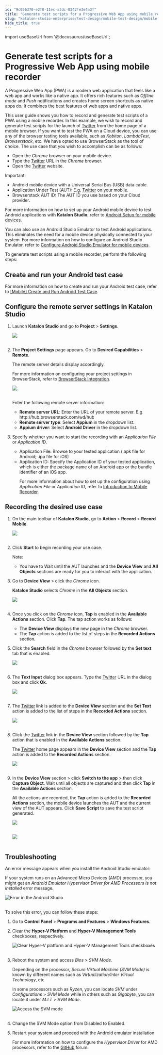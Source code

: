 ```yaml
---
id: "9c056370-e2f0-11ec-a2dc-0242fe3e4a3f"
title: "Generate test scripts for a Progressive Web App using mobile recorder"
slug: "katalon-studio-enterprise/test-design/mobile-test-design/mobile-record-and-spy-utilities/generate-test-scripts-for-a-progressive-web-app-using-mobile-recorder"
hide_title: true
---
```

import useBaseUrl from '@docusaurus/useBaseUrl';


# <a id="id" class="anchor_top_offset"/><a id="ariaid-title1" class="anchor_top_offset"/>Generate test scripts for a Progressive Web App using mobile recorder

<p xmlns="http://www.w3.org/1999/xhtml" className="p">A Progressive Web App (PWA) is a modern web application that   feels like a web app and works like a native app. It offers rich   features such as <em className="ph i">Offline mode</em> and <em className="ph i">Push</em>   notifications and creates home screen shortcuts as native apps do.   It combines the best features of web apps and native apps.</p> 
<p xmlns="http://www.w3.org/1999/xhtml" className="p">This user guide shows you how to record and generate test   scripts of a PWA using a mobile recorder. In this example, we wish   to record and generate test scripts for the launch of <a className="xref j-external-link" href="https://twitter.com/?lang=en" target="_blank">Twitter</a> from the home page   of a mobile browser. If you want to test the PWA on a Cloud device,   you can use any of the browser testing tools available, such as   <em className="ph i">Kobiton</em>, <em className="ph i">LambdaTest</em>, <em className="ph i">Browserstack</em>, etc.   We have opted to use BrowserStack as the tool of choice. The use   case that you wish to accomplish can be as follows:</p> 
<ul xmlns="http://www.w3.org/1999/xhtml" className="ul"><li className="li">Open the <em className="ph i">Chrome</em> browser on your mobile device.</li><li className="li">Type the <a className="xref j-external-link" href="https://twitter.com/?lang=en" target="_blank">Twitter</a> URL     in the <em className="ph i">Chrome</em> browser.</li><li className="li">Open the <a className="xref j-external-link" href="https://twitter.com/?lang=en" target="_blank">Twitter</a>     website.</li></ul> 
<div xmlns="http://www.w3.org/1999/xhtml" className="note important note_important"><span className="note__title">Important:</span> 
  <ul className="ul"><li className="li">Android mobile device with a Universal Serial Bus (USB) data
      cable.</li><li className="li">Application Under Test (AUT): E.g. <a className="xref j-external-link" href="https://twitter.com/?lang=en" target="_blank">Twitter</a> on your
      mobile.</li><li className="li">Browserstack AUT ID: The AUT ID you use based on your Cloud
      provider.</li></ul>
  <p className="p">For more information on how to set up your Android mobile device
    to test Android applications with <strong className="ph b">Katalon Studio</strong>,
    refer to <a className="xref" href="/docs/katalon-studio-enterprise/create-tests-and-projects/configure-test-cases/mobile-testing/android/mobile-android-setup#concept-3960">Android
      Setup for mobile devices</a>.</p>
  <p className="p">You can also use an Android Studio Emulator to test Android
    applications. This eliminates the need for a mobile device
    physically connected to your system. For more information on how to
    configure an Android Studio Emulator, refer to <a className="xref" href="/docs/katalon-studio-enterprise/create-tests-and-projects/configure-test-cases/mobile-testing/android/mobile-configure-android-studio-emulator#id_1">Configure
      Android Studio Emulator for mobile devices</a>.</p>
</div>
<p xmlns="http://www.w3.org/1999/xhtml" className="p">To generate test scripts using a mobile recorder, perform the   following steps:</p> 

## <a id="id_1" class="anchor_top_offset"/>Create and run your Android test case

<p xmlns="http://www.w3.org/1999/xhtml" className="p">For more information on how to create and run your Android test   case, refer to <a className="xref" href="/docs/katalon-studio-enterprise/get-started/mobile-testing/mobile-create-and-run-android-test-case#id_1">[Mobile]     Create and Run Android Test Case</a>.</p> 

## <a id="id_2" class="anchor_top_offset"/>Configure the remote server settings in Katalon Studio

<ol xmlns="http://www.w3.org/1999/xhtml" className="ol"><li className="li">     <p className="p">Launch <strong className="ph b">Katalon Studio</strong> and go to       <strong className="ph b">Project</strong> &gt; <strong className="ph b">Settings</strong>.</p>     <p className="p">       <img className="image" src={useBaseUrl("https://github.com/katalon-studio/docs-images/raw/master/katalon-studio/docs/generate%20test%20scripts%20using%20mobile%20recorder/K.S.E-8.3.0-generate_test_scripts_configuration_project_settings.png")} width={500} /><br /><br />     </p>   </li><li className="li">     <p className="p">The <strong className="ph b">Project Settings</strong> page appears. Go to       <strong className="ph b">Desired Capabilities</strong> &gt;       <strong className="ph b">Remote</strong>.</p>     <p className="p">The remote server details display accordingly. </p><p className="p">For more information on configuring your project settings in       BrowserStack, refer to <a className="xref" href="/docs/katalon-studio-enterprise/integration/browserstack-integration">BrowserStack         Integration</a>.</p>     <p className="p">       <img className="image" src={useBaseUrl("https://github.com/katalon-studio/docs-images/raw/master/katalon-studio/docs/generate%20test%20scripts%20using%20mobile%20recorder/K.S.E-8.3.0-generate_test_scripts_configuration_project_settings_remote.png")} /><br /><br />     </p>     <p className="p">Enter the following remote server information:</p>     <ul className="ul"><li className="li">         <strong className="ph b">Remote server URL</strong>: Enter the URL of your         remote server. E.g. http://hub.browserstack.com/wd/hub</li><li className="li">         <strong className="ph b">Remote server type</strong>: Select         <strong className="ph b">Appium</strong> in the dropdown list.</li><li className="li">         <strong className="ph b">Appium driver</strong>: Select <strong className="ph b">Android           Driver</strong> in the dropdown list.</li></ul>   </li><li className="li">     <p className="p">Specify whether you want to start the recording with an       <em className="ph i">Application File</em> or <em className="ph i">Application ID</em>.</p>     <ul className="ul"><li className="li">Application File: Browse to your tested application (.apk file         for Android; .ipa file for iOS)</li><li className="li">Application ID: Specify the Application ID of your tested         application, which is either the package name of an Android app or         the bundle identifier of an iOS app.<p className="p">For more information about how to set up the configuration using           <em className="ph i">Application File</em> or <em className="ph i">Application ID</em>, refer to <a className="xref" href="/docs/katalon-studio-enterprise/test-design/mobile-test-design/mobile-record-and-spy-utilities/an-introduction-to-katalon-mobile-recorder#id_1">Introduction             to Mobile Recorder</a>.</p></li></ul>   </li></ol> 

## <a id="id_3" class="anchor_top_offset"/>Recording the desired use case

<ol xmlns="http://www.w3.org/1999/xhtml" className="ol"><li className="li">     <p className="p">On the main toolbar of <strong className="ph b">Katalon Studio</strong>, go to       <strong className="ph b">Action</strong> &gt; <strong className="ph b">Record</strong> &gt;       <strong className="ph b">Record Mobile</strong>.</p>     <p className="p">       <img className="image" src={useBaseUrl("https://github.com/katalon-studio/docs-images/raw/master/katalon-studio/docs/generate%20test%20scripts%20using%20mobile%20recorder/K.S.E-8.3.0-generate_test_scripts_record_mobile_option.png")} width={500} /><br /><br />     </p>   </li><li className="li">     <p className="p">Click <strong className="ph b">Start</strong> to begin recording your use       case.</p>     <div className="note note note_note"><span className="note__title">Note:</span>        <ul className="ul"><li className="li">You have to Wait until the AUT launches and the <strong className="ph b">Device             View</strong> and <strong className="ph b">All Objects</strong> sections are ready           for you to interact with the application.</li></ul>     </div>   </li><li className="li">     <p className="p">Go to <strong className="ph b">Device View</strong> &gt; click the       <em className="ph i">Chrome</em> icon.</p>     <p className="p">       <strong className="ph b">Katalon Studio</strong> selects <em className="ph i">Chrome</em> in the       <strong className="ph b">All Objects</strong> section.</p>     <p className="p">       <img className="image" src={useBaseUrl("https://github.com/katalon-studio/docs-images/raw/master/katalon-studio/docs/generate%20test%20scripts%20using%20mobile%20recorder/K.S.E-8.3.0-generate_test_scripts_record_mobile_objects.png")} /><br /><br />     </p>   </li><li className="li">     <p className="p">Once you click on the <em className="ph i">Chrome</em> icon, <strong className="ph b">Tap</strong>       is enabled in the <strong className="ph b">Available Actions</strong> section. Click       <strong className="ph b">Tap</strong>. The tap action works as follows:</p>     <ul className="ul"><li className="li">The <strong className="ph b">Device View</strong> displays the new page in the         <em className="ph i">Chrome</em> browser.</li><li className="li">The <strong className="ph b">Tap</strong> action is added to the list of steps         in the <strong className="ph b">Recorded Actions</strong> section.</li></ul>   </li><li className="li">     <p className="p">Click the <strong className="ph b">Search</strong> field in the <em className="ph i">Chrome</em>       browser followed by the <strong className="ph b">Set text</strong> tab that is       enabled.</p>     <p className="p">       <img className="image" src={useBaseUrl("https://github.com/katalon-studio/docs-images/raw/master/katalon-studio/docs/generate%20test%20scripts%20using%20mobile%20recorder/K.S.E-8.3.0-generate_test_scripts_set_text_tab.png")} /><br /><br />     </p>   </li><li className="li">     <p className="p">The <strong className="ph b">Text Input</strong> dialog box appears. Type the <a className="xref j-external-link" href="https://twitter.com/?lang=en" target="_blank">Twitter</a> URL in the dialog       box and click <strong className="ph b">Ok</strong>.</p>     <p className="p">       <img className="image" src={useBaseUrl("https://github.com/katalon-studio/docs-images/raw/master/katalon-studio/docs/generate%20test%20scripts%20using%20mobile%20recorder/K.S.E-8.3.0-generate_test_scripts_text_input.png")} /><br /><br />     </p>   </li><li className="li">     <p className="p">The <a className="xref j-external-link" href="https://twitter.com/?lang=en" target="_blank">Twitter</a> link is       added to the <strong className="ph b">Device View</strong> section and the       <strong className="ph b">Set Text</strong> action is added to the list of steps in       the <strong className="ph b">Recorded Actions</strong> section.</p>     <p className="p">       <img className="image" src={useBaseUrl("https://github.com/katalon-studio/docs-images/raw/master/katalon-studio/docs/generate%20test%20scripts%20using%20mobile%20recorder/K.S.E-8.3.0-generate_test_scripts_twitter_link_added.png")} /><br /><br />     </p>   </li><li className="li">     <p className="p">Click the <a className="xref j-external-link" href="https://twitter.com/?lang=en" target="_blank">Twitter</a>       link in the <strong className="ph b">Device View</strong> section followed by the       <strong className="ph b">Tap</strong> action that is enabled in the       <strong className="ph b">Available Actions</strong> section.</p>     <p className="p">The <a className="xref j-external-link" href="https://twitter.com/?lang=en" target="_blank">Twitter</a> home page       appears in the <strong className="ph b">Device View</strong> section and the       <strong className="ph b">Tap</strong> action is added to the <strong className="ph b">Recorded         Actions</strong> section.</p>     <p className="p">       <img className="image" src={useBaseUrl("https://github.com/katalon-studio/docs-images/raw/master/katalon-studio/docs/generate%20test%20scripts%20using%20mobile%20recorder/K.S.E-8.3.0-generate_test_scripts_record_twitter_home_page.png")} /><br /><br />     </p>   </li><li className="li">     <p className="p">In the <strong className="ph b">Device View</strong> section &gt; click       <strong className="ph b">Switch to the app</strong> &gt; then click <strong className="ph b">Capture         Object</strong>. Wait until all objects are captured and then click       <strong className="ph b">Tap</strong> in the <strong className="ph b">Available Actions</strong>       section.</p>     <p className="p">All the actions are recorded, the <strong className="ph b">Tap</strong> action is       added to the <strong className="ph b">Recorded Actions</strong> section, the mobile       device launches the AUT and the current view of the AUT appears.       Click <strong className="ph b">Save Script</strong> to save the test script       generated.</p>     <p className="p">       <img className="image" src={useBaseUrl("https://github.com/katalon-studio/docs-images/raw/master/katalon-studio/docs/generate%20test%20scripts%20using%20mobile%20recorder/K.S.E-8.3.0-generate_test_scripts_switch_to_app.png")} /><br /><br />     </p>     <p className="p">       <img className="image" src={useBaseUrl("https://github.com/katalon-studio/docs-images/raw/master/katalon-studio/docs/generate%20test%20scripts%20using%20mobile%20recorder/K.S.E-8.3.0-generate_test_scripts_google_play_signin_screen.png")} /><br /><br />     </p>   </li></ol> 

## <a id="concept-2709" class="anchor_top_offset"/>Troubleshooting

<p xmlns="http://www.w3.org/1999/xhtml" className="p">An error message appears when you install the Android Studio emulator:</p> 
<p xmlns="http://www.w3.org/1999/xhtml" className="p">If your system runs on an Advanced Micro Devices (AMD) processor, you might get an <em className="ph i">Android Emulator Hypervisor Driver for AMD Processors is not installed</em> error message.</p> 
<p xmlns="http://www.w3.org/1999/xhtml" className="p"><img className="image" src={useBaseUrl("https://github.com/katalon-studio/docs-images/raw/master/katalon-studio/docs/generate%20test%20scripts%20using%20mobile%20recorder/K.S.E-8.3.0-generate_test_scripts_amd_processor_error.png")} alt="Error in the Android Studio" /><br /><br /></p> 
<p xmlns="http://www.w3.org/1999/xhtml" className="p">To solve this error, you can follow these steps:</p> 
<div xmlns="http://www.w3.org/1999/xhtml" className="p"><ol className="ol"><li className="li"><p className="p">Go to <strong className="ph b">Control Panel</strong> &gt; <strong className="ph b">Programs and
          Features</strong> &gt; <strong className="ph b">Windows Features</strong>.</p></li><li className="li"><p className="p">Clear the <strong className="ph b">Hyper-V Platform</strong> and <strong className="ph b">Hyper-V
          Management Tools</strong> checkboxes, respectively.</p>
      <p className="p"><img className="image" src={useBaseUrl("https://github.com/katalon-studio/docs-images/raw/master/katalon-studio/docs/generate%20test%20scripts%20using%20mobile%20recorder/K.S.E-8.3.0-generate_test_scripts_record_clear_hyper-V.png")} width={500} alt="Clear Hyper-V platform and Hyper-V Management Tools checkboxes" /><br /><br /></p></li><li className="li"><p className="p">Reboot the system and access <em className="ph i">Bios</em> &gt; <em className="ph i">SVM
          Mode</em>.</p><p className="p">Depending on the processor, <em className="ph i">Secure Virtual Machine (SVM
          Mode)</em> is known by different names such as
        <em className="ph i">Virtualization/Inter Virtual Technology</em>, etc.</p><p className="p">In some processors such as <em className="ph i">Ryzen</em>, you can locate
        <em className="ph i">SVM</em> under <em className="ph i">Configurations</em> &gt; <em className="ph i">SVM Mode</em>
        while in others such as <em className="ph i">Gigabyte</em>, you can locate it under
        <em className="ph i">M.I.T</em> &gt; <em className="ph i">SVM Mode</em>.</p><p className="p"><img className="image" src={useBaseUrl("https://github.com/katalon-studio/docs-images/raw/master/katalon-studio/docs/generate%20test%20scripts%20using%20mobile%20recorder/K.S.E-8.3.0-generate_test_scripts_svm_location.png")} width={500} alt="Access the SVM mode" /><br /><br /></p></li><li className="li"><p className="p">Change the SVM Mode option from Disabled to Enabled.</p></li><li className="li"><p className="p">Restart your system and proceed with the Android emulator installation.</p><p className="p">For more information on how to configure the <em className="ph i">Hypervisor Driver</em> for AMD processors, refer to the <a className="xref j-external-link" href="https://github.com/search?q=android-emulator-hypervisor-driver" target="_blank">GitHub</a> forum.</p></li></ol></div>
